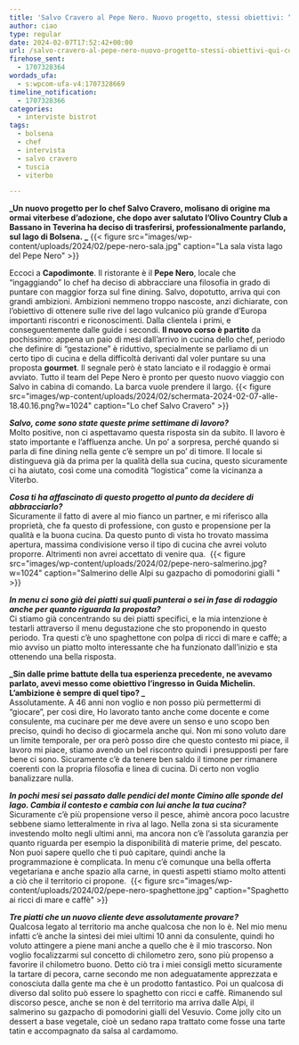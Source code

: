 ```yaml
---
title: 'Salvo Cravero al Pepe Nero. Nuovo progetto, stessi obiettivi: “Qui con grandi ambizioni”'
author: ciao
type: regular
date: 2024-02-07T17:52:42+00:00
url: /salvo-cravero-al-pepe-nero-nuovo-progetto-stessi-obiettivi-qui-con-grandi-ambizioni/
firehose_sent:
  - 1707328364
wordads_ufa:
  - s:wpcom-ufa-v4:1707328669
timeline_notification:
  - 1707328366
categories:
  - interviste bistrot
tags:
  - bolsena
  - chef
  - intervista
  - salvo cravero
  - tuscia
  - viterbo

---
```

**_Un nuovo progetto per lo chef Salvo Cravero, molisano di origine ma ormai viterbese d’adozione, che dopo aver salutato l’Olivo Country Club a Bassano in Teverina ha deciso di trasferirsi, professionalmente parlando, sul lago di Bolsena. _**
{{< figure src="images/wp-content/uploads/2024/02/pepe-nero-sala.jpg" caption="La sala vista lago del Pepe Nero" >}}
 

Eccoci a **Capodimonte**. Il ristorante è il **Pepe Nero**, locale che “ingaggiando” lo chef ha deciso di abbracciare una filosofia in grado di puntare con maggior forza sul fine dining. Salvo, dopotutto, arriva qui con grandi ambizioni. Ambizioni nemmeno troppo nascoste, anzi dichiarate, con l’obiettivo di ottenere sulle rive del lago vulcanico più grande d&#8217;Europa importanti riscontri e riconoscimenti. Dalla clientela i primi, e conseguentemente dalle guide i secondi. **Il nuovo corso è partito** da pochissimo: appena un paio di mesi dall’arrivo in cucina dello chef, periodo che definire di “gestazione” è riduttivo, specialmente se parliamo di un certo tipo di cucina e della difficoltà derivanti dal voler puntare su una proposta **gourmet**. Il segnale però è stato lanciato e il rodaggio è ormai avviato. Tutto il team del Pepe Nero è pronto per questo nuovo viaggio con Salvo in cabina di comando. La barca vuole prendere il largo.
{{< figure src="images/wp-content/uploads/2024/02/schermata-2024-02-07-alle-18.40.16.png?w=1024" caption="Lo chef Salvo Cravero" >}}
 

**_Salvo, come sono state queste prime settimane di lavoro?_**  
Molto positive, non ci aspettavamo questa risposta sin da subito. Il lavoro è stato importante e l’affluenza anche. Un po’ a sorpresa, perché quando si parla di fine dining nella gente c’è sempre un po’ di timore. Il locale si distingueva già da prima per la qualità della sua cucina, questo sicuramente ci ha aiutato, così come una comodità “logistica” come la vicinanza a Viterbo. 

**_Cosa ti ha affascinato di questo progetto al punto da decidere di abbracciarlo?_**  
Sicuramente il fatto di avere al mio fianco un partner, e mi riferisco alla proprietà, che fa questo di professione, con gusto e propensione per la qualità e la buona cucina. Da questo punto di vista ho trovato massima apertura, massima condivisione verso il tipo di cucina che avrei voluto proporre. Altrimenti non avrei accettato di venire qua. 
{{< figure src="images/wp-content/uploads/2024/02/pepe-nero-salmerino.jpg?w=1024" caption="Salmerino delle Alpi su gazpacho di pomodorini gialli " >}}
 

**_In menu ci sono già dei piatti sui quali punterai o sei in fase di rodaggio anche per quanto riguarda la proposta?_**  
Ci stiamo già concentrando su dei piatti specifici, e la mia intenzione è testarli attraverso il menu degustazione che sto proponendo in questo periodo. Tra questi c’è uno spaghettone con polpa di ricci di mare e caffè; a mio avviso un piatto molto interessante che ha funzionato dall’inizio e sta ottenendo una bella risposta. 

**_Sin dalle prime battute della tua esperienza precedente, ne avevamo parlato, avevi messo come obiettivo l’ingresso in Guida Michelin. L’ambizione è sempre di quel tipo? _**  
Assolutamente. A 46 anni non voglio e non posso più permettermi di “giocare”, per così dire, Ho lavorato tanto anche come docente e come consulente, ma cucinare per me deve avere un senso e uno scopo ben preciso, quindi ho deciso di giocarmela anche qui. Non mi sono voluto dare un limite temporale, per ora però posso dire che questo contesto mi piace, il lavoro mi piace, stiamo avendo un bel riscontro quindi i presupposti per fare bene ci sono. Sicuramente c’è da tenere ben saldo il timone per rimanere coerenti con la propria filosofia e linea di cucina. Di certo non voglio banalizzare nulla.

**_In pochi mesi sei passato dalle pendici del monte Cimino alle sponde del lago. Cambia il contesto e cambia con lui anche la tua cucina?_**  
Sicuramente c’è più propensione verso il pesce, ahimè ancora poco lacustre sebbene siamo letteralmente in riva al lago. Nella zona si sta sicuramente investendo molto negli ultimi anni, ma ancora non c’è l’assoluta garanzia per quanto riguarda per esempio la disponibilità di materie prime, del pescato. Non puoi sapere quello che ti può capitare, quindi anche la programmazione è complicata. In menu c&#8217;è comunque una bella offerta vegetariana e anche spazio alla carne, in questi aspetti stiamo molto attenti a ciò che il territorio ci propone. 
{{< figure src="images/wp-content/uploads/2024/02/pepe-nero-spaghettone.jpg" caption="Spaghetto ai ricci di mare e caffè" >}}
 

**_Tre piatti che un nuovo cliente deve assolutamente provare?_**  
Qualcosa legato al territorio ma anche qualcosa che non lo è. Nel mio menu infatti c’è anche la sintesi dei miei ultimi 10 anni da consulente, quindi ho voluto attingere a piene mani anche a quello che è il mio trascorso. Non voglio focalizzarmi sul concetto di chilometro zero, sono più propenso a favorire il chilometro buono. Detto ciò tra i miei consigli metto sicuramente la tartare di pecora, carne secondo me non adeguatamente apprezzata e conosciuta dalla gente ma che è un prodotto fantastico. Poi un qualcosa di diverso dal solito può essere lo spaghetto con ricci e caffè. Rimanendo sul discorso pesce, anche se non è del territorio ma arriva dalle Alpi, il salmerino su gazpacho di pomodorini gialli del Vesuvio. Come jolly cito un dessert a base vegetale, cioè un sedano rapa trattato come fosse una tarte tatin e accompagnato da salsa al cardamomo. 